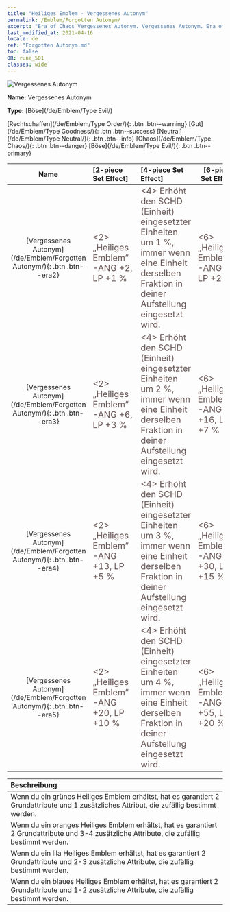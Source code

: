```yaml
---
title: "Heiliges Emblem - Vergessenes Autonym"
permalink: /Emblem/Forgotten Autonym/
excerpt: "Era of Chaos Vergessenes Autonym. Vergessenes Autonym. Era of Chaos Heiliges Emblem Vergessenes Autonym. Era of Chaos Böse Vergessenes Autonym"
last_modified_at: 2021-04-16
locale: de
ref: "Forgotten Autonym.md"
toc: false
QR: rune_501
classes: wide
---
```


  ![Vergessenes Autonym](/images/r/rune_icon_501.png)

 **Name:** Vergessenes Autonym

 **Type:** [Böse](/de/Emblem/Type Evil/)

  [Rechtschaffen](/de/Emblem/Type Order/){: .btn .btn--warning}   [Gut](/de/Emblem/Type Goodness/){: .btn .btn--success}   [Neutral](/de/Emblem/Type Neutral/){: .btn .btn--info}   [Chaos](/de/Emblem/Type Chaos/){: .btn .btn--danger}   [Böse](/de/Emblem/Type Evil/){: .btn .btn--primary} 

  |  Name    | [2-piece Set Effect] | [4-piece Set Effect] | [6-piece Set Effect]  | 
  |:-----------------------:|:-------------------|:-----------------|----------------| 
  | [Vergessenes Autonym](/de/Emblem/Forgotten Autonym/){: .btn .btn--era2} | <span style="color: #645252;font-size:20px">&lt;2&gt; „Heiliges Emblem“-ANG +2, LP +1 %</span> | <span style="color: #645252;font-size:20px">&lt;4&gt; Erhöht den SCHD (Einheit) eingesetzter Einheiten um 1 %, immer wenn eine Einheit derselben Fraktion in deiner Aufstellung eingesetzt wird.</span> | <span style="color: #645252;font-size:20px">&lt;6&gt; „Heiliges Emblem“-ANG +6, LP +2 %</span> | 
  | [Vergessenes Autonym](/de/Emblem/Forgotten Autonym/){: .btn .btn--era3} | <span style="color: #645252;font-size:20px">&lt;2&gt; „Heiliges Emblem“-ANG +6, LP +3 %</span> | <span style="color: #645252;font-size:20px">&lt;4&gt; Erhöht den SCHD (Einheit) eingesetzter Einheiten um 2 %, immer wenn eine Einheit derselben Fraktion in deiner Aufstellung eingesetzt wird.</span> | <span style="color: #645252;font-size:20px">&lt;6&gt; „Heiliges Emblem“-ANG +16, LP +7 %</span> | 
  | [Vergessenes Autonym](/de/Emblem/Forgotten Autonym/){: .btn .btn--era4} | <span style="color: #645252;font-size:20px">&lt;2&gt; „Heiliges Emblem“-ANG +13, LP +5 %</span> | <span style="color: #645252;font-size:20px">&lt;4&gt; Erhöht den SCHD (Einheit) eingesetzter Einheiten um 3 %, immer wenn eine Einheit derselben Fraktion in deiner Aufstellung eingesetzt wird.</span> | <span style="color: #645252;font-size:20px">&lt;6&gt; „Heiliges Emblem“-ANG +30, LP +15 %</span> | 
  | [Vergessenes Autonym](/de/Emblem/Forgotten Autonym/){: .btn .btn--era5} | <span style="color: #645252;font-size:20px">&lt;2&gt; „Heiliges Emblem“-ANG +20, LP +10 %</span> | <span style="color: #645252;font-size:20px">&lt;4&gt; Erhöht den SCHD (Einheit) eingesetzter Einheiten um 4 %, immer wenn eine Einheit derselben Fraktion in deiner Aufstellung eingesetzt wird.</span> | <span style="color: #645252;font-size:20px">&lt;6&gt; „Heiliges Emblem“-ANG +55, LP +20 %</span> | 

  |         Beschreibung            | 
  |:-------------------------------|
  | Wenn du ein grünes Heiliges Emblem erhältst, hat es garantiert 2 Grundattribute und 1 zusätzliches Attribut, die zufällig bestimmt werden. |
  | Wenn du ein oranges Heiliges Emblem erhältst, hat es garantiert 2 Grundattribute und 3-4 zusätzliche Attribute, die zufällig bestimmt werden. |
  | Wenn du ein lila Heiliges Emblem erhältst, hat es garantiert 2 Grundattribute und 2-3 zusätzliche Attribute, die zufällig bestimmt werden. |
  | Wenn du ein blaues Heiliges Emblem erhältst, hat es garantiert 2 Grundattribute und 1-2 zusätzliche Attribute, die zufällig bestimmt werden. |

